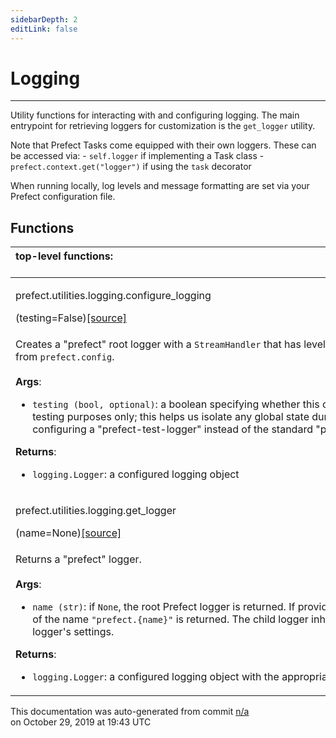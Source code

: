```yaml
---
sidebarDepth: 2
editLink: false
---
```

# Logging
---
Utility functions for interacting with and configuring logging.  The main entrypoint for retrieving loggers for
customization is the `get_logger` utility.

Note that Prefect Tasks come equipped with their own loggers.  These can be accessed via:
    - `self.logger` if implementing a Task class
    - `prefect.context.get("logger")` if using the `task` decorator

When running locally, log levels and message formatting are set via your Prefect configuration file.

## Functions
|top-level functions: &nbsp;&nbsp;&nbsp;&nbsp;&nbsp;&nbsp;&nbsp;&nbsp;&nbsp;&nbsp;&nbsp;&nbsp;&nbsp;&nbsp;&nbsp;&nbsp;&nbsp;&nbsp;&nbsp;&nbsp;&nbsp;&nbsp;&nbsp;&nbsp;&nbsp;&nbsp;&nbsp;&nbsp;&nbsp;&nbsp;&nbsp;&nbsp;&nbsp;&nbsp;&nbsp;&nbsp;&nbsp;&nbsp;&nbsp;&nbsp;&nbsp;&nbsp;&nbsp;&nbsp;&nbsp;&nbsp;&nbsp;&nbsp;&nbsp;&nbsp;&nbsp;&nbsp;&nbsp;&nbsp;&nbsp;&nbsp;&nbsp;&nbsp;&nbsp;&nbsp;&nbsp;&nbsp;&nbsp;&nbsp;&nbsp;&nbsp;&nbsp;&nbsp;&nbsp;&nbsp;&nbsp;&nbsp;&nbsp;&nbsp;&nbsp;&nbsp;&nbsp;&nbsp;&nbsp;&nbsp;&nbsp;&nbsp;&nbsp;&nbsp;&nbsp;&nbsp;&nbsp;&nbsp;&nbsp;&nbsp;&nbsp;&nbsp;&nbsp;&nbsp;&nbsp;&nbsp;&nbsp;&nbsp;&nbsp;&nbsp;&nbsp;&nbsp;&nbsp;&nbsp;&nbsp;&nbsp;&nbsp;&nbsp;&nbsp;&nbsp;&nbsp;&nbsp;&nbsp;&nbsp;&nbsp;&nbsp;&nbsp;&nbsp;&nbsp;&nbsp;&nbsp;&nbsp;&nbsp;&nbsp;&nbsp;&nbsp;&nbsp;&nbsp;&nbsp;&nbsp;&nbsp;&nbsp;&nbsp;&nbsp;&nbsp;&nbsp;&nbsp;&nbsp;&nbsp;&nbsp;&nbsp;&nbsp;&nbsp;&nbsp;&nbsp;&nbsp;&nbsp;&nbsp;&nbsp;&nbsp;|
|:----|
 | <div class='method-sig' id='prefect-utilities-logging-configure-logging'><p class="prefect-class">prefect.utilities.logging.configure_logging</p>(testing=False)<span class="source"><a href="https://github.com/PrefectHQ/prefect/blob/master/src/prefect/utilities/logging.py#L71">[source]</a></span></div>
<p class="methods">Creates a "prefect" root logger with a `StreamHandler` that has level and formatting set from `prefect.config`.<br><br>**Args**:     <ul class="args"><li class="args">`testing (bool, optional)`: a boolean specifying whether this configuration         is for testing purposes only; this helps us isolate any global state during testing         by configuring a "prefect-test-logger" instead of the standard "prefect" logger</li></ul>**Returns**:     <ul class="args"><li class="args">`logging.Logger`: a configured logging object</li></ul></p>|
 | <div class='method-sig' id='prefect-utilities-logging-get-logger'><p class="prefect-class">prefect.utilities.logging.get_logger</p>(name=None)<span class="source"><a href="https://github.com/PrefectHQ/prefect/blob/master/src/prefect/utilities/logging.py#L102">[source]</a></span></div>
<p class="methods">Returns a "prefect" logger.<br><br>**Args**:     <ul class="args"><li class="args">`name (str)`: if `None`, the root Prefect logger is returned. If provided, a child         logger of the name `"prefect.{name}"` is returned. The child logger inherits         the root logger's settings.</li></ul>**Returns**:     <ul class="args"><li class="args">`logging.Logger`: a configured logging object with the appropriate name</li></ul></p>|

<p class="auto-gen">This documentation was auto-generated from commit <a href='https://github.com/PrefectHQ/prefect/commit/n/a'>n/a</a> </br>on October 29, 2019 at 19:43 UTC</p>